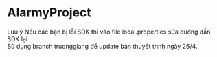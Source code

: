 # AlarmyProject

Lưu ý
Nếu các bạn bị lỗi SDK thì vào file local.properties sửa đường dẫn SDK lại
<br>Sử dụng branch truonggiang để update bản thuyết trình ngày 26/4.
